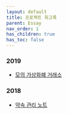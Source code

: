 ```yaml
---
layout: default
title: 프로젝트 회고록
parent: Essay
nav_order: 1
has_children: true
has_toc: false
---
```



### 2019
- [모의 가상화폐 거래소](../essay/project-review/2019-coinbank.html)

### 2018
- [약속 관리 노트](../essay/project-review/2018-History.html)
